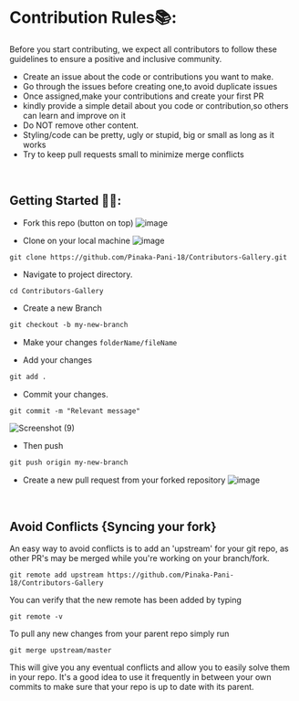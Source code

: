 # Contribution Rules📚:

Before you start contributing, we expect all contributors to follow these guidelines to ensure a positive and inclusive community.


- Create an issue about the code or contributions you want to make.
- Go through the issues before creating one,to avoid duplicate issues
- Once assigned,make your contributions and create your first PR
- kindly provide a simple detail about you code or contribution,so others can learn and improve on it
- Do NOT remove other content.
- Styling/code can be pretty, ugly or stupid, big or small as long as it works
- Try to keep pull requests small to minimize merge conflicts

<br>

## Getting Started 🤩🤗:

- Fork this repo (button on top)
  ![image](https://github.com/tvermaashutosh/Contributors-Gallery/assets/96707067/93ab324b-c9d2-4d76-a9c1-b1843405295a)

- Clone on your local machine
  ![image](https://github.com/tvermaashutosh/Contributors-Gallery/assets/96707067/9d886f1e-b037-4853-886d-59508f80f4fb)


```terminal
git clone https://github.com/Pinaka-Pani-18/Contributors-Gallery.git
```
- Navigate to project directory.
```terminal
cd Contributors-Gallery
```

- Create a new Branch

```markdown
git checkout -b my-new-branch
```
- Make your changes `folderName/fileName`

- Add your changes
```markdown
git add .
```
- Commit your changes.

```markdown
git commit -m "Relevant message"
```
![Screenshot (9)](https://github.com/tvermaashutosh/Contributors-Gallery/assets/96707067/39691df8-bbcb-4189-92c4-b10a3f94c302)

- Then push 
```markdown
git push origin my-new-branch
```

- Create a new pull request from your forked repository
  ![image](https://github.com/tvermaashutosh/Contributors-Gallery/assets/96707067/d98258a5-47c2-4b0e-ab40-7fd65ec2b850)


<br>

## Avoid Conflicts {Syncing your fork}

An easy way to avoid conflicts is to add an 'upstream' for your git repo, as other PR's may be merged while you're working on your branch/fork.   

```terminal
git remote add upstream https://github.com/Pinaka-Pani-18/Contributors-Gallery
```

You can verify that the new remote has been added by typing
```terminal
git remote -v
```

To pull any new changes from your parent repo simply run
```terminal
git merge upstream/master
```

This will give you any eventual conflicts and allow you to easily solve them in your repo. It's a good idea to use it frequently in between your own commits to make sure that your repo is up to date with its parent.
